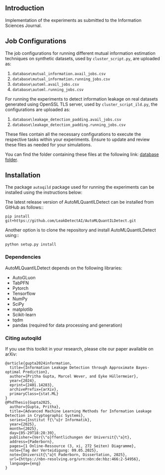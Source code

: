 
Introduction
------------
Implementation of the experiments as submitted to the Information Sciences Journal.

## Job Configurations

The job configurations for running different mutual information estimation techniques on synthetic datasets, used by `cluster_script.py`, are uploaded as:

1. `database\mutual_information.avail_jobs.csv`
2. `database\mutual_information.running_jobs.csv`
3. `database\automl.avail_jobs.csv`
4. `database\automl.running_jobs.csv`

For running the experiments to detect information leakage on real datasets generated using OpenSSL TLS server, used by `cluster_script_ild.py`, the configurations are uploaded as:

1. `database\leakage_detection_padding.avail_jobs.csv`
2. `database\leakage_detection_padding.running_jobs.csv`

These files contain all the necessary configurations to execute the respective tasks within your experiments. Ensure to update and review these files as needed for your simulations.

You can find the folder containing these files at the following link: [database folder](https://github.com/LeakDetectAI/automl-qild-experiments/tree/master/database).



Installation
------------
The package `autoqild` package used for running the experiments can be installed using the instructions below:

The latest release version of AutoMLQuantILDetect can be installed from GitHub as follows::
	
	pip install git+https://github.com/LeakDetectAI/AutoMLQuantILDetect.git
 
Another option is to clone the repository and install AutoMLQuantILDetect using::

	python setup.py install


### Dependencies

AutoMLQuantILDetect depends on the following libraries:
- AutoGLuon
- TabPFN
- Pytorch
- Tensorflow
- NumPy
- SciPy
- matplotlib
- Scikit-learn
- tqdm
- pandas (required for data processing and generation)

### Citing autoqild

If you use this toolkit in your research, please cite our paper available on arXiv:

```
@article{gupta2024information,
  title={Information Leakage Detection through Approximate Bayes-optimal Prediction},
  author={Pritha Gupta, Marcel Wever, and Eyke Hüllermeier},
  year={2024},
  eprint={2401.14283},
  archivePrefix={arXiv},
  primaryClass={stat.ML}
}
@PhdThesis{Gupta2025,
  author={Gupta, Pritha},
  title={Advanced Machine Learning Methods for Information Leakage Detection in Cryptographic Systems},
  series={Institut f{\"u}r Informatik},
  year={2025},
  month={2025},
  day={05-29T18:28:39},
  publisher={Ver{\"o}ffentlichungen der Universit{\"a}t},
  address={Paderborn},
  pages={1 Online-Ressource (3, xi, 272 Seiten) Diagramme},
  note={Tag der Verteidigung: 09.05.2025},
  note={Universit{\"a}t Paderborn, Dissertation, 2025},
  url={https://nbn-resolving.org/urn:nbn:de:hbz:466:2-54956},
  language={eng}
}
```
